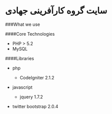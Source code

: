 سایت گروه کارآفرینی جهادی
======


###What we use

####Core Technologies

- PHP > 5.2
- MySQL

####Libraries

* php
	- CodeIgniter 2.1.2
	
* javascript
	- jquery 1.7.2

* twitter bootstrap 2.0.4